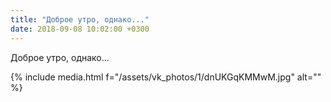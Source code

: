 ```yaml
---
title: "Доброе утро, однако..."
date: 2018-09-08 10:02:00 +0300
---
```


Доброе утро, однако...

{% include media.html f="/assets/vk_photos/1/dnUKGqKMMwM.jpg" alt="" %}
